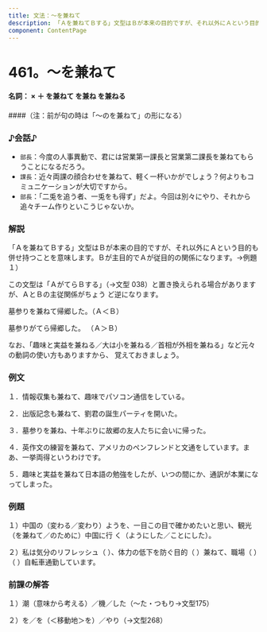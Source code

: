 ```yaml
---
title: 文法：～を兼ねて
description: 「Ａを兼ねてＢする」文型はＢが本来の目的ですが、それ以外にＡという目的も併せ持つことを意味します。Ｂが主目的でＡが従目的の関係になります。→例題１）
component: ContentPage
---
```



# 461。～を兼ねて
#### 名詞： × ＋ を兼ねて を兼ね を兼ねる
####（注：前が句の時は「～のを兼ねて」の形になる）
### ♪会話♪
- `部長`：今度の人事異動で、君には営業第一課長と営業第二課長を兼ねてもらうことになるだろう。
- `課長`：近々両課の顔合わせを兼ねて、軽く一杯いかがでしょう？何よりもコミュニケーションが大切ですから。
- `部長`：「二兎を追う者、一兎をも得ず」だよ。今回は別々にやり、それから追々チーム作りといこうじゃないか。
### 解説
「Ａを兼ねてＢする」文型はＢが本来の目的ですが、それ以外にＡという目的も併せ持つことを意味します。Ｂが主目的でＡが従目的の関係になります。→例題１）

この文型は「ＡがてらＢする」（→文型 038）と置き換えられる場合がありますが、ＡとＢの主従関係がちょう ど逆になります。

墓参りを兼ねて帰郷した。（Ａ＜Ｂ）

墓参りがてら帰郷した。 （Ａ＞Ｂ）

なお、「趣味と実益を兼ねる／大は小を兼ねる／首相が外相を兼ねる」など元々の動詞の使い方もありますから、 覚えておきましょう。
### 例文
１．情報収集も兼ねて、趣味でパソコン通信をしている。

２．出版記念も兼ねて、劉君の誕生パーティを開いた。

３．墓参りを兼ね、十年ぶりに故郷の友人たちに会いに帰った。

４．英作文の練習を兼ねて、アメリカのペンフレンドと文通をしています。まあ、一挙両得というわけです。

５．趣味と実益を兼ねて日本語の勉強をしたが、いつの間にか、通訳が本業になってしまった。
### 例題
１）中国の（変わる／変わり）ようを、一目この目で確かめたいと思い、観光（を兼ねて／のために）中国に行 く（ようにした／ことにした）。

２）私は気分のリフレッシュ（ ）、体力の低下を防ぐ目的（ ）兼ねて、職場（ ）（ ）自転車通勤しています。
### 前課の解答
１）潮（意味から考える）／機／した（～た・つもり→文型175）

２）を／を（＜移動地＞を）／やり（→文型268）
